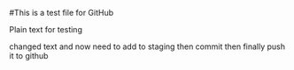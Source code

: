 #This is a test file for GitHub

Plain text for testing

changed text and now need to add to staging
then commit
then finally push it to github
